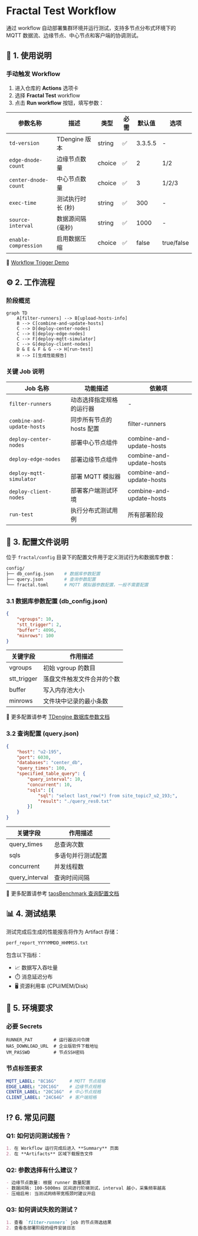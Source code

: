 # Fractal Test Workflow

通过 workflow 自动部署集群环境并运行测试，支持多节点分布式环境下的 MQTT 数据流、边缘节点、中心节点和客户端的协调测试。

## 🚀 1. 使用说明

### 手动触发 Workflow
1. 进入仓库的 **Actions** 选项卡
2. 选择 **Fractal Test** workflow
3. 点击 **Run workflow** 按钮，填写参数：

| 参数名称               | 描述                     | 类型    | 必需 | 默认值    | 选项          |
|------------------------|--------------------------|---------|------|-----------|---------------|
| `td-version`           | TDengine 版本           | string  | ✅   | 3.3.5.5  | -             |
| `edge-dnode-count`     | 边缘节点数量            | choice  | ✅   | 2        | 1/2           |
| `center-dnode-count`   | 中心节点数量            | choice  | ✅   | 3        | 1/2/3         |
| `exec-time`            | 测试执行时长 (秒)       | string  | ✅   | 300      | -             |
| `source-interval`      | 数据源间隔 (毫秒)       | string  | ✅   | 1000     | -             |
| `enable-compression`   | 启用数据压缩            | choice  | ✅   | false    | true/false    |

🔗 [Workflow Trigger Demo](https://github.com/taosdata/fractal/actions/runs/13734315147)


## ⚙️ 2. 工作流程

### 阶段概览
```mermaid
graph TD
    A[filter-runners] --> B[upload-hosts-info]
    B --> C[combine-and-update-hosts]
    C --> D[deploy-center-nodes]
    C --> E[deploy-edge-nodes]
    C --> F[deploy-mqtt-simulator]
    C --> G[deploy-client-nodes]
    D & E & F & G --> H[run-test]
    H --> I[生成性能报告]
```

### 关键 Job 说明
| Job 名称                   | 功能描述                          | 依赖项                              |
|---------------------------|-----------------------------------|-------------------------------------|
| `filter-runners`          | 动态选择指定规格的运行器          | -                                   |
| `combine-and-update-hosts`| 同步所有节点的 hosts 配置         | filter-runners                      |
| `deploy-center-nodes`     | 部署中心节点组件                  | combine-and-update-hosts           |
| `deploy-edge-nodes`       | 部署边缘节点组件                  | combine-and-update-hosts           |
| `deploy-mqtt-simulator`   | 部署 MQTT 模拟器                 | combine-and-update-hosts           |
| `deploy-client-nodes`     | 部署客户端测试环境                | combine-and-update-hosts           |
| `run-test`                | 执行分布式测试用例                | 所有部署阶段                       |

## 📁 3. 配置文件说明

位于 `fractal/config` 目录下的配置文件用于定义测试行为和数据库参数：

```bash
config/
├── db_config.json    # 数据库参数配置
├── query.json        # 查询参数配置
└── fractal.toml      # MQTT 模拟器参数配置，一般不需要配置
```

### 3.1 数据库参数配置 (db_config.json)
```json
{
    "vgroups": 10,
    "stt_trigger": 2,
    "buffer": 4096,
    "minrows": 100
}
```

| 关键字段       | 作用描述                  |
|---------------|-------------------------|
| vgroups       | 初始 vgroup 的数目        |
| stt_trigger   | 落盘文件触发文件合并的个数   |
| buffer        | 写入内存池大小             |
| minrows       | 文件块中记录的最小条数       |


🔗 更多配置请参考 [TDengine 数据库参数文档](https://docs.taosdata.com/reference/taos-sql/database/#%E5%88%9B%E5%BB%BA%E6%95%B0%E6%8D%AE%E5%BA%93)


### 3.2 查询配置 (query.json)
```json
{
    "host": "u2-195",
    "port": 6030,
    "databases": "center_db",
    "query_times": 100,
    "specified_table_query": {
        "query_interval": 10,
        "concurrent": 10,
        "sqls": [{
            "sql": "select last_row(*) from site_topic7_u2_193;",
            "result": "./query_res0.txt"
        }]
    }
}
```

| 关键字段       | 作用描述                  |
|---------------|-------------------------|
| query_times    | 总查询次数               |
| sqls           | 多语句并行测试配置        |
| concurrent     | 并发线程数               |
| query_interval | 查询时间间隔             |


🔗 更多配置请参考 [taosBenchmark 查询配置文档](https://docs.taosdata.com/reference/tools/taosbenchmark/#%E6%9F%A5%E8%AF%A2%E9%85%8D%E7%BD%AE%E5%8F%82%E6%95%B0)


## 📊 4. 测试结果
测试完成后生成的性能报告将作为 Artifact 存储：

```bash
perf_report_YYYYMMDD_HHMMSS.txt
```

包含以下指标：
- 📈 数据写入吞吐量
- ⏱️ 消息延迟分布
- 🖥️ 资源利用率 (CPU/MEM/Disk)

## 🔧 5. 环境要求

### 必要 Secrets
```env
RUNNER_PAT        # 运行器访问令牌
NAS_DOWNLOAD_URL  # 企业版软件下载地址
VM_PASSWD         # 节点SSH密码
```

### 节点标签要求
```yaml
MQTT_LABEL: "8C16G"     # MQTT 节点规格
EDGE_LABEL: "20C16G"    # 边缘节点规格
CENTER_LABEL: "20C16G"  # 中心节点规格
CLIENT_LABEL: "24C64G"  # 客户端规格
```

## ⁉️ 6. 常见问题

### Q1: 如何访问测试报告？
```markdown
1. 在 Workflow 运行完成后进入 **Summary** 页面
2. 在 **Artifacts** 区域下载报告文件
```

### Q2: 参数选择有什么建议？
```markdown
- 边缘节点数量: 根据 runner 数量配置
- 数据间隔: 100-5000ms 区间进行阶梯测试，interval 越小，采集频率越高
- 压缩启用: 当测试网络带宽瓶颈时建议开启
```

### Q3: 如何调试失败的测试？
```markdown
1. 查看 `filter-runners` job 的节点筛选结果
2. 查看各部署阶段的组件安装日志
```